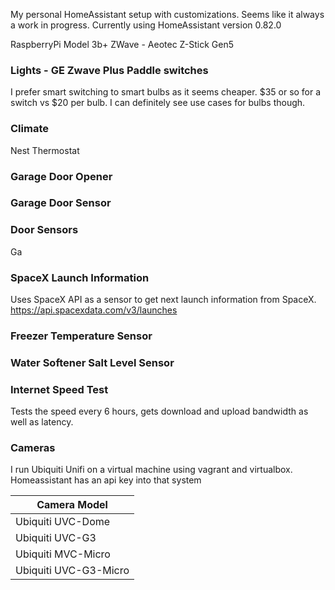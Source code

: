 My personal HomeAssistant setup with customizations.  Seems like it always a work in progress.
Currently using HomeAssistant version 0.82.0

RaspberryPi Model 3b+
ZWave - Aeotec Z-Stick Gen5


### Lights - GE Zwave Plus Paddle switches
  I prefer smart switching to smart bulbs as it seems cheaper.  $35 or so for a switch vs $20 per bulb.  I can definitely see use cases for bulbs though.

### Climate
Nest Thermostat

### Garage Door Opener

### Garage Door Sensor

### Door Sensors

Ga

### SpaceX Launch Information
  Uses SpaceX API as a sensor to get next launch information from SpaceX.  
  https://api.spacexdata.com/v3/launches

### Freezer Temperature Sensor

### Water Softener Salt Level Sensor

### Internet Speed Test
Tests the speed every 6 hours, gets download and upload bandwidth as well as latency.

### Cameras
I run Ubiquiti Unifi on a virtual machine using vagrant and virtualbox.  Homeassistant has an api key into that system

| Camera Model          |
| --------------------- |
| Ubiquiti UVC-Dome     |
| Ubiquiti UVC-G3       |
| Ubiquiti MVC-Micro    |
| Ubiquiti UVC-G3-Micro |
